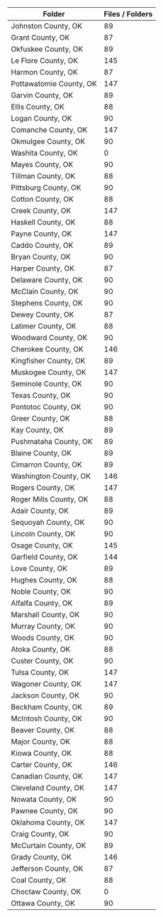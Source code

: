| Folder                  |   Files / Folders |
|-------------------------|-------------------|
| Johnston County, OK     |                89 |
| Grant County, OK        |                87 |
| Okfuskee County, OK     |                89 |
| Le Flore County, OK     |               145 |
| Harmon County, OK       |                87 |
| Pottawatomie County, OK |               147 |
| Garvin County, OK       |                89 |
| Ellis County, OK        |                88 |
| Logan County, OK        |                90 |
| Comanche County, OK     |               147 |
| Okmulgee County, OK     |                90 |
| Washita County, OK      |                 0 |
| Mayes County, OK        |                90 |
| Tillman County, OK      |                88 |
| Pittsburg County, OK    |                90 |
| Cotton County, OK       |                88 |
| Creek County, OK        |               147 |
| Haskell County, OK      |                88 |
| Payne County, OK        |               147 |
| Caddo County, OK        |                89 |
| Bryan County, OK        |                90 |
| Harper County, OK       |                87 |
| Delaware County, OK     |                90 |
| McClain County, OK      |                90 |
| Stephens County, OK     |                90 |
| Dewey County, OK        |                87 |
| Latimer County, OK      |                88 |
| Woodward County, OK     |                90 |
| Cherokee County, OK     |               146 |
| Kingfisher County, OK   |                89 |
| Muskogee County, OK     |               147 |
| Seminole County, OK     |                90 |
| Texas County, OK        |                90 |
| Pontotoc County, OK     |                90 |
| Greer County, OK        |                88 |
| Kay County, OK          |                89 |
| Pushmataha County, OK   |                89 |
| Blaine County, OK       |                89 |
| Cimarron County, OK     |                89 |
| Washington County, OK   |               146 |
| Rogers County, OK       |               147 |
| Roger Mills County, OK  |                88 |
| Adair County, OK        |                89 |
| Sequoyah County, OK     |                90 |
| Lincoln County, OK      |                90 |
| Osage County, OK        |               145 |
| Garfield County, OK     |               144 |
| Love County, OK         |                89 |
| Hughes County, OK       |                88 |
| Noble County, OK        |                90 |
| Alfalfa County, OK      |                89 |
| Marshall County, OK     |                90 |
| Murray County, OK       |                90 |
| Woods County, OK        |                90 |
| Atoka County, OK        |                88 |
| Custer County, OK       |                90 |
| Tulsa County, OK        |               147 |
| Wagoner County, OK      |               147 |
| Jackson County, OK      |                90 |
| Beckham County, OK      |                89 |
| McIntosh County, OK     |                90 |
| Beaver County, OK       |                88 |
| Major County, OK        |                88 |
| Kiowa County, OK        |                88 |
| Carter County, OK       |               146 |
| Canadian County, OK     |               147 |
| Cleveland County, OK    |               147 |
| Nowata County, OK       |                90 |
| Pawnee County, OK       |                90 |
| Oklahoma County, OK     |               147 |
| Craig County, OK        |                90 |
| McCurtain County, OK    |                89 |
| Grady County, OK        |               146 |
| Jefferson County, OK    |                87 |
| Coal County, OK         |                88 |
| Choctaw County, OK      |                 0 |
| Ottawa County, OK       |                90 |